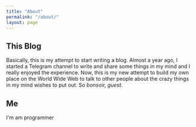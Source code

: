 ```yaml
---
title: "About"
permalink: "/about/"
layout: page
---
```


## This Blog

Basically, this is my attempt to start writing a blog. Almost a year ago,
I started a Telegram channel to write and share some things in my mind and
I really enjoyed the experience. Now, this is my new attempt to build my own place
on the World Wide Web to talk to other people about the crazy things in my mind
wishes to put out. So _bonsoir, guest_.

## Me

I'm am programmer 

